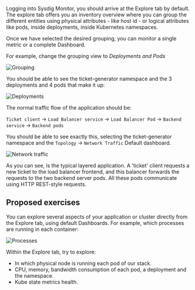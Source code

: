 Logging into Sysdig Monitor, you should arrive at the Explore tab by default.
The explore tab offers you an inventory overview where you can group the different entities using physical attributes - like host id - or logical attributes like pods, inside deployments, inside Kubernetes namespaces.

Once we have selected the desired grouping, you can monitor a single metric or a complete Dashboard.

For example, change the grouping view to _Deployments and Pods_

![Grouping](/sysdig/courses/monitor/monitor-lab05/assets/image01.png)

You should be able to see the ticket-generator namespace and the 3 deployments and 4 pods that make it up:

![Deployments](/sysdig/courses/monitor/monitor-lab05/assets/image02.png)

The normal traffic flow of the application should be:

`Ticket client` → `Load Balancer service` → `Load Balancer Pod` → `Backend service` → `Backend pods`

You should be able to see exactly this, selecting the ticket-generator namespace and the `Topology` → `Network Traffic` Default dashboard.

![Network traffic](/sysdig/courses/monitor/monitor-lab05/assets/image03.png)

As you can see, is the typical layered application. A 'ticket' client requests a new ticket to the load balancer frontend, and this balancer forwards the requests to the two backend server pods. All these pods communicate using HTTP REST-style requests.

Proposed exercises
------------------

You can explore several aspects of your application or cluster directly from the Explore tab, using default Dashboards. For example, which processes are running in each container:

![Processes](/sysdig/courses/monitor/monitor-lab05/assets/image04.png)

Within the Explore tab, try to explore:

- In which physical node is running each pod of our stack.
- CPU, memory, bandwidth consumption of each pod, a deployment and the namespace.
- Kube state metrics health.
